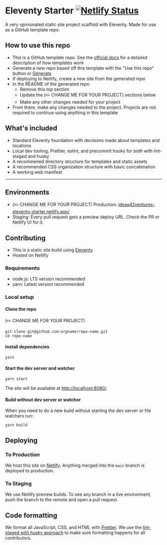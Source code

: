 # Eleventy Starter [![Netlify Status](https://api.netlify.com/api/v1/badges/4eb519eb-9518-4b07-bd0a-f7a5610d3ee3/deploy-status)](https://app.netlify.com/sites/ideas42ventures-eleventy-starter/deploys)

A very opinionated static site project scaffold with Eleventy. Made for use as a GitHub template repo.

## How to use this repo

- This is a GitHub template repo. See the [official docs](https://docs.github.com/en/github/creating-cloning-and-archiving-repositories/creating-a-repository-from-a-template) for a detailed description of how templates work
- Generate a new repo based off this template with the "Use this repo" button or [Generate](https://github.com/ideas42ventures/eleventy-starter/generate)
- If deploying to Netlify, create a new site from the generated repo
- In the README of the generated repo
  - Remove this top section
  - Update the (✏️ CHANGE ME FOR YOUR PROJECT) sections below
  - Make any other changes needed for your project
- From there, make any changes needed to the project. Projects are not required to continue using anything in this template

## What's included

- Standard Eleventy foundation with decisions made about templates and locations
- Local dev tooling; Prettier, eslint, and precommit hooks for both with lint-staged and husky
- A recommened directory structure for templates and static assets
- A recommended CSS organization structure with basic concatenation
- A working web manifest

---

## Environments

- (✏️ CHANGE ME FOR YOUR PROJECT) Production: [ideas42ventures-eleventy-starter.netlify.app/](https://ideas42ventures-eleventy-starter.netlify.app/)
- Staging: Every pull request gets a preview deploy URL. Check the PR or Netlify UI for it.

## Contributing

- This is a static site build using [Eleventy](https://www.11ty.dev/docs)
- Hosted on Netlify

### Requirements

- node.js: LTS version recommended
- yarn: Latest version recommended

### Local setup

#### Clone the repo

(✏️ CHANGE ME FOR YOUR PROJECT)

```
git clone git@github.com:orgname/repo-name.git
cd repo-name
```

#### Install dependencies

```
yarn
```

#### Start the dev server and watcher

```
yarn start
```

The site will be available at [http://localhost:8080/](http://localhost:8080/).

#### Build without dev server or watcher

When you need to do a new build without starting the dev server or file watchers run:

```
yarn build
```

## Deploying

### To Production

We host this site on [Netlify](https://www.netlify.com/). Anything merged into the `main` branch is deployed to production.

### To Staging

We use Netlify preview builds. To see any branch in a live environment, push the branch to the remote and open a pull request.

## Code formatting

We format all JavaScript, CSS, and HTML with [Prettier](https://prettier.io). We use the [lint-staged with husky approach](https://prettier.io/docs/en/precommit.html#option-1-lint-stagedhttpsgithubcomokonetlint-staged) to make sure formatting happens for all contributors.
